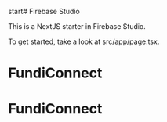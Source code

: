 start# Firebase Studio

This is a NextJS starter in Firebase Studio.

To get started, take a look at src/app/page.tsx.
# FundiConnect
# FundiConnect
